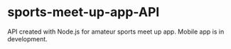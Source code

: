 # sports-meet-up-app-API
API created with Node.js for amateur sports meet up app. Mobile app is in development.
